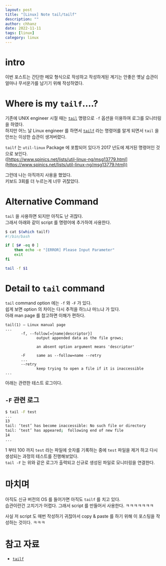 ```yaml
---
layout: post
title: "[Linux] Note tail/tailf" 
description: ""
author: chhanz
date: 2022-11-11
tags: [linux]
category: linux
---
```


# intro
이번 포스트는 간단한 메모 형식으로 작성하고 작성하게된 계기는 안좋은 옛날 습관이 얼마나 무서운가를 남기기 위해 작성하였다.   
   
# Where is my `tailf`....?
기존에 UNIX engineer 시절 때는 [`tail`](https://www.ibm.com/docs/en/aix/7.2?topic=t-tail-command) 명령으로 `-f` 옵션을 이용하여 로그를 모니터링을 하였다.   
하지만 어느 날 Linux engineer 를 하면서 [`tailf`](https://linux.die.net/man/1/tailf) 라는 명령어를 알게 되면서 `tail` 을 안쓰는 이상한 습관이 생겨버렸다.   
    
`tailf` 는 `util-linux` Package 에 포함되어 있다가 2017 년도에 제거된 명령어인 것으로 보인다.    
([https://www.spinics.net/lists/util-linux-ng/msg13779.html](https://www.spinics.net/lists/util-linux-ng/msg13779.html))   
   
그런데 나는 아직까지 사용을 했었다.    
키보드 3회를 더 누르는게 너무 귀찮았다.    
    
# Alternative Command
`tail` 을 사용하면 되지만 아직도 난 귀찮다.    
그래서 아래와 같이 script 를 명령어에 추가하여 사용한다.   
```bash
$ cat $(which tailf)
#!/bin/bash

if [ $# -eq 0 ]
    then echo -e "[ERROR] Please Input Parameter"
    exit
fi

tail -f $1
```
   
# Detail to `tail` command
`tail` command option 에는 `-f` 와 `-F` 가 있다.    
쉽게 보면 option 의 차이는 다시 추적을 하느냐 마느냐 가 있다.      
아래 man page 를 참고하면 이해가 편하다.   
```console
tail(1) — Linux manual page
...
       -f, --follow[={name|descriptor}]
              output appended data as the file grows;

              an absent option argument means 'descriptor'

       -F     same as --follow=name --retry
       ...
       --retry
              keep trying to open a file if it is inaccessible
...
```

아래는 관련한 테스트 로그이다.   
## `-F` 관련 로그   
```bash
$ tail -F test
...
13
tail: ‘test’ has become inaccessible: No such file or directory
tail: ‘test’ has appeared;  following end of new file
14
...
```
1 부터 100 까지 `test` 라는 파일에 숫자를 기록하는 중에 `test` 파일을 제거 하고 다시 생성되는 과정의 테스트를 진행해보았다.   
`tail -F` 는 위와 같은 로그가 출력되고 신규로 생성된 파일로 모니터링을 연결한다.   
   
# 마치며
아직도 신규 버전의 OS 를 들어가면 아직도 `tailf` 를 치고 있다.    
습관이란건 고치기가 어렵다. 그래서 script 를 만들어서 사용한다. ㅋㅋㅋㅋㅋㅋㅋ    
        
사실 저 script 도 매번 작성하기 귀찮아서 copy & paste 를 하기 위해 이 포스팅을 작성하는 것이다. ㅋㅋㅋ   
   
# 참고 자료
* [`tailf`](https://linux.die.net/man/1/tailf)   